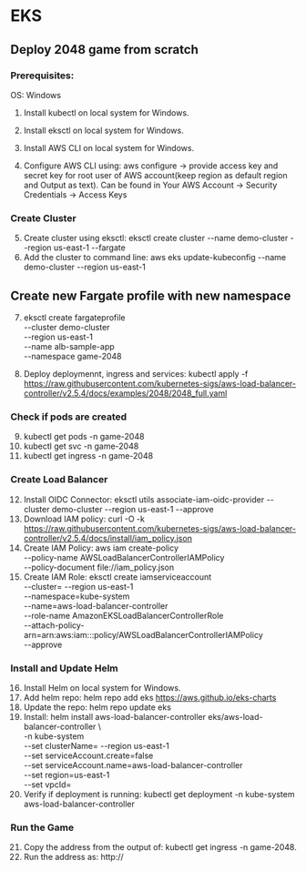 # EKS


## Deploy 2048 game from scratch

### Prerequisites:
OS: Windows

1. Install kubectl on local system for Windows.
2. Install eksctl on local system for Windows.
3. Install AWS CLI on local system for Windows.

4. Configure AWS CLI using: aws configure -> provide access key and secret key for root user of AWS account(keep region as default region and Output as text).
   Can be found in Your AWS Account -> Security Credentials -> Access Keys

### Create Cluster
5. Create cluster using eksctl: eksctl create cluster --name demo-cluster --region us-east-1 --fargate
6. Add the cluster to command line: aws eks update-kubeconfig --name demo-cluster --region us-east-1

## Create new Fargate profile with new namespace
7. eksctl create fargateprofile \
    --cluster demo-cluster \
    --region us-east-1 \
    --name alb-sample-app \
    --namespace game-2048

8. Deploy deploymennt, ingress and services:
   kubectl apply -f https://raw.githubusercontent.com/kubernetes-sigs/aws-load-balancer-controller/v2.5.4/docs/examples/2048/2048_full.yaml

### Check if pods are created
9. kubectl get pods -n game-2048
10. kubectl get svc -n game-2048
11. kubectl get ingress -n game-2048

### Create Load Balancer
12. Install OIDC Connector: eksctl utils associate-iam-oidc-provider --cluster demo-cluster --region us-east-1 --approve
13. Download IAM policy: curl -O -k https://raw.githubusercontent.com/kubernetes-sigs/aws-load-balancer-controller/v2.5.4/docs/install/iam_policy.json
14. Create IAM Policy: aws iam create-policy \
    --policy-name AWSLoadBalancerControllerIAMPolicy \
    --policy-document file://iam_policy.json
15. Create IAM Role: eksctl create iamserviceaccount \
  --cluster=<your-cluster-name> --region us-east-1\
  --namespace=kube-system \
  --name=aws-load-balancer-controller \
  --role-name AmazonEKSLoadBalancerControllerRole \
  --attach-policy-arn=arn:aws:iam::<your-aws-account-id>:policy/AWSLoadBalancerControllerIAMPolicy \
  --approve

### Install and Update Helm
16. Install Helm on local system for Windows.
17. Add helm repo: helm repo add eks https://aws.github.io/eks-charts
18. Update the repo: helm repo update eks
19. Install: helm install aws-load-balancer-controller eks/aws-load-balancer-controller \            
  -n kube-system \
  --set clusterName=<your-cluster-name> --region us-east-1\
  --set serviceAccount.create=false \
  --set serviceAccount.name=aws-load-balancer-controller \
  --set region=us-east-1 \
  --set vpcId=<your-vpc-id>
20. Verify if deployment is running: kubectl get deployment -n kube-system aws-load-balancer-controller

### Run the Game
21. Copy the address from the output of: kubectl get ingress -n game-2048.
22. Run the address as: http://<address>
